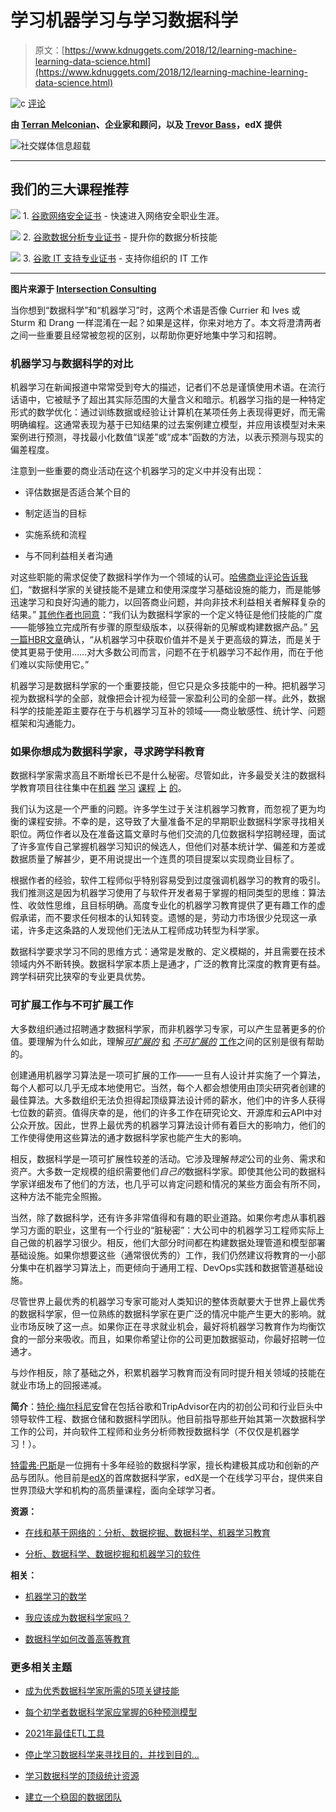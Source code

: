 # 学习机器学习与学习数据科学

> 原文：[https://www.kdnuggets.com/2018/12/learning-machine-learning-data-science.html](https://www.kdnuggets.com/2018/12/learning-machine-learning-data-science.html)

![c](../Images/3d9c022da2d331bb56691a9617b91b90.png) [评论](#comments)

**由 [Terran Melconian](http://www.terran.us/)、企业家和顾问，以及 [Trevor Bass](http://trevorbass.com/)，edX 提供**

![社交媒体信息超载](../Images/8147600ea5351fb122c271cc67fa06e3.png)

* * *

## 我们的三大课程推荐

![](../Images/0244c01ba9267c002ef39d4907e0b8fb.png) 1\. [谷歌网络安全证书](https://www.kdnuggets.com/google-cybersecurity) - 快速进入网络安全职业生涯。

![](../Images/e225c49c3c91745821c8c0368bf04711.png) 2\. [谷歌数据分析专业证书](https://www.kdnuggets.com/google-data-analytics) - 提升你的数据分析技能

![](../Images/0244c01ba9267c002ef39d4907e0b8fb.png) 3\. [谷歌 IT 支持专业证书](https://www.kdnuggets.com/google-itsupport) - 支持你组织的 IT 工作

* * *

**图片来源于 [Intersection Consulting](https://www.flickr.com/photos/intersectionconsulting/7537238368)**

当你想到“数据科学”和“机器学习”时，这两个术语是否像 Currier 和 Ives 或 Sturm 和 Drang 一样混淆在一起？如果是这样，你来对地方了。本文将澄清两者之间一些重要且经常被忽视的区别，以帮助你更好地集中学习和招聘。

### **机器学习与数据科学的对比**

机器学习在新闻报道中常常受到夸大的描述，记者们不总是谨慎使用术语。在流行话语中，它被赋予了超出其实际范围的大量含义和暗示。机器学习指的是一种特定形式的数学优化：通过训练数据或经验让计算机在某项任务上表现得更好，而无需明确编程。这通常表现为基于已知结果的过去案例建立模型，并应用该模型对未来案例进行预测，寻找最小化数值“误差”或“成本”函数的方法，以表示预测与现实的偏差程度。

注意到一些重要的商业活动在这个机器学习的定义中并没有出现：

+   评估数据是否适合某个目的

+   制定适当的目标

+   实施系统和流程

+   与不同利益相关者沟通

对这些职能的需求促使了数据科学作为一个领域的认可。[哈佛商业评论告诉我们](https://hbr.org/2018/08/what-data-scientists-really-do-according-to-35-data-scientists)，“数据科学家的关键技能不是建立和使用深度学习基础设施的能力，而是能够迅速学习和良好沟通的能力，以回答商业问题，并向非技术利益相关者解释复杂的结果。” [其他作者也同意](https://www.safaribooksonline.com/library/view/analyzing-the-analyzers/9781449368388/ch04.html)：“我们认为数据科学家的一个定义特征是他们技能的广度——能够独立完成所有步骤的原型级版本，以获得新的见解或构建数据产品。” [另一篇HBR文章](https://hbr.org/2018/03/getting-value-from-machine-learning-isnt-about-fancier-algorithms-its-about-making-it-easier-to-use)确认，“从机器学习中获取价值并不是关于更高级的算法，而是关于使其更易于使用……对大多数公司而言，问题不在于机器学习不起作用，而在于他们难以实际使用它。”

机器学习是数据科学家的一个重要技能，但它只是众多技能中的一种。把机器学习视为数据科学的全部，就像把会计视为经营一家盈利公司的全部一样。此外，数据科学的技能差距主要存在于与机器学习互补的领域——商业敏感性、统计学、问题框架和沟通能力。

### **如果你想成为数据科学家，寻求跨学科教育**

数据科学家需求高且不断增长已不是什么秘密。尽管如此，许多最受关注的数据科学教育项目往往集中在[机器](https://www.coursera.org/learn/machine-learning) [学习](http://course.fast.ai/) [课程](https://www.edx.org/course/data-science-machine-learning) [上](https://www.manning.com/books/deep-learning-with-python) [的](https://www.kdnuggets.com/2018/09/ultimate-guide-tensorflow.html?utm_source=feedburner&utm_medium=feed&utm_campaign=Feed%3A+kdnuggets-data-mining-analytics+%28KDnuggets%3A+Data+Mining+and+Analytics%29)。

我们认为这是一个严重的问题。许多学生过于关注机器学习教育，而忽视了更为均衡的课程安排。不幸的是，这导致了大量准备不足的早期职业数据科学家寻找相关职位。两位作者以及在准备这篇文章时与他们交流的几位数据科学招聘经理，面试了许多宣传自己掌握机器学习知识的候选人，但他们对基本统计学、偏差和方差或数据质量了解甚少，更不用说提出一个连贯的项目提案以实现商业目标了。

根据作者的经验，软件工程师似乎特别容易受到过度强调机器学习的教育的吸引。我们推测这是因为机器学习使用了与软件开发者易于掌握的相同类型的思维：算法性、收敛性思维，且目标明确。高度专业化的机器学习教育提供了更有趣工作的虚假承诺，而不要求任何根本的认知转变。遗憾的是，劳动力市场很少兑现这一承诺，许多走这条路的人发现他们无法从工程师成功转型为科学家。

数据科学要求学习不同的思维方式：通常是发散的、定义模糊的，并且需要在技术领域内外不断转换。数据科学家本质上是通才，广泛的教育比深度的教育更有益。跨学科研究比狭窄的专业更具优势。

### **可扩展工作与不可扩展工作**

大多数组织通过招聘通才数据科学家，而非机器学习专家，可以产生显著更多的价值。要理解为什么如此，理解[*可扩展的*](https://books.google.com/books?id=GSBcQVd3MqYC&pg=PA28&dq=black+swan+scalable+job&hl=en&sa=X&ved=0ahUKEwiN6MeSi-7dAhXthOAKHTprDQMQ6AEINTAC#v=onepage&q=black%20swan%20scalable%20job&f=false) [和](https://books.google.com/books?id=GSBcQVd3MqYC&pg=PA28&dq=black+swan+scalable+job&hl=en&sa=X&ved=0ahUKEwiN6MeSi-7dAhXthOAKHTprDQMQ6AEINTAC#v=onepage&q=black%20swan%20scalable%20job&f=false) [*不可扩展的*](https://books.google.com/books?id=GSBcQVd3MqYC&pg=PA28&dq=black+swan+scalable+job&hl=en&sa=X&ved=0ahUKEwiN6MeSi-7dAhXthOAKHTprDQMQ6AEINTAC#v=onepage&q=black%20swan%20scalable%20job&f=false) [工作](https://books.google.com/books?id=GSBcQVd3MqYC&pg=PA28&dq=black+swan+scalable+job&hl=en&sa=X&ved=0ahUKEwiN6MeSi-7dAhXthOAKHTprDQMQ6AEINTAC#v=onepage&q=black%20swan%20scalable%20job&f=false)之间的区别是很有帮助的。

创建通用机器学习算法是一项可扩展的工作——一旦有人设计并实施了一个算法，每个人都可以几乎无成本地使用它。当然，每个人都会想使用由顶尖研究者创建的最佳算法。大多数组织无法负担得起顶级算法设计师的薪水，他们中的许多人获得七位数的薪资。值得庆幸的是，他们的许多工作在研究论文、开源库和云API中对公众开放。因此，世界上最优秀的机器学习算法设计师有着巨大的影响力，他们的工作使得使用这些算法的通才数据科学家也能产生大的影响。

相反，数据科学是一项可扩展性较差的活动。它涉及理解*特定*公司的业务、需求和资产。大多数一定规模的组织需要他们*自己的*数据科学家。即使其他公司的数据科学家详细发布了他们的方法，也几乎可以肯定问题和情况的某些方面会有所不同，这种方法不能完全照搬。

当然，除了数据科学，还有许多非常值得和有趣的职业道路。如果你考虑从事机器学习方面的职业，这里有一个行业的“脏秘密”：大公司中的机器学习工程师实际上自己做的机器学习很少。相反，他们大部分时间都在构建数据处理管道和模型部署基础设施。如果你想要这些（通常很优秀的）工作，我们仍然建议将教育的一小部分集中在机器学习算法上，而更倾向于通用工程、DevOps实践和数据管道基础设施。

尽管世界上最优秀的机器学习专家可能对人类知识的整体贡献要大于世界上最优秀的数据科学家，但一位熟练的数据科学家在更广泛的情况中能产生更大的影响。就业市场反映了这一点。如果你正在寻求就业机会，最好将机器学习教育作为均衡饮食的一部分来吸收。而且，如果你希望让你的公司更加数据驱动，你最好招聘一位通才。

与炒作相反，除了基础之外，积累机器学习教育而没有同时提升相关领域的技能在就业市场上的回报递减。

**简介**：[特伦·梅尔科尼安](http://www.terran.us/)曾在包括谷歌和TripAdvisor在内的初创公司和行业巨头中领导软件工程、数据仓储和数据科学团队。他目前指导那些开始其第一次数据科学工作的公司，并向软件工程师和业务分析师教授数据科学（不仅仅是机器学习！）。

[特雷弗·巴斯](http://trevorbass.com/)是一位拥有十多年经验的数据科学家，擅长构建极其成功和创新的产品与团队。他目前是[edX](http://www.edx.org/)的首席数据科学家，edX是一个在线学习平台，提供来自世界顶级大学和机构的高质量课程，面向全球学习者。

**资源：**

+   [在线和基于网络的：分析、数据挖掘、数据科学、机器学习教育](https://www.kdnuggets.com/education/online.html)

+   [分析、数据科学、数据挖掘和机器学习的软件](https://www.kdnuggets.com/software/index.html)

**相关：**

+   [机器学习的数学](https://www.kdnuggets.com/2018/12/rhan-math-machine-learning-ebook.html)

+   [我应该成为数据科学家吗？](https://www.kdnuggets.com/2018/12/should-i-become-a-data-scientist.html)

+   [数据科学如何改善高等教育](https://www.kdnuggets.com/2018/11/data-science-improving-higher-education.html)

### 更多相关主题

+   [成为优秀数据科学家所需的5项关键技能](https://www.kdnuggets.com/2021/12/5-key-skills-needed-become-great-data-scientist.html)

+   [每个初学者数据科学家应掌握的6种预测模型](https://www.kdnuggets.com/2021/12/6-predictive-models-every-beginner-data-scientist-master.html)

+   [2021年最佳ETL工具](https://www.kdnuggets.com/2021/12/mozart-best-etl-tools-2021.html)

+   [停止学习数据科学来寻找目的，并找到目的…](https://www.kdnuggets.com/2021/12/stop-learning-data-science-find-purpose.html)

+   [学习数据科学的顶级统计资源](https://www.kdnuggets.com/2021/12/springboard-top-resources-learn-data-science-statistics.html)

+   [建立一个稳固的数据团队](https://www.kdnuggets.com/2021/12/build-solid-data-team.html)
